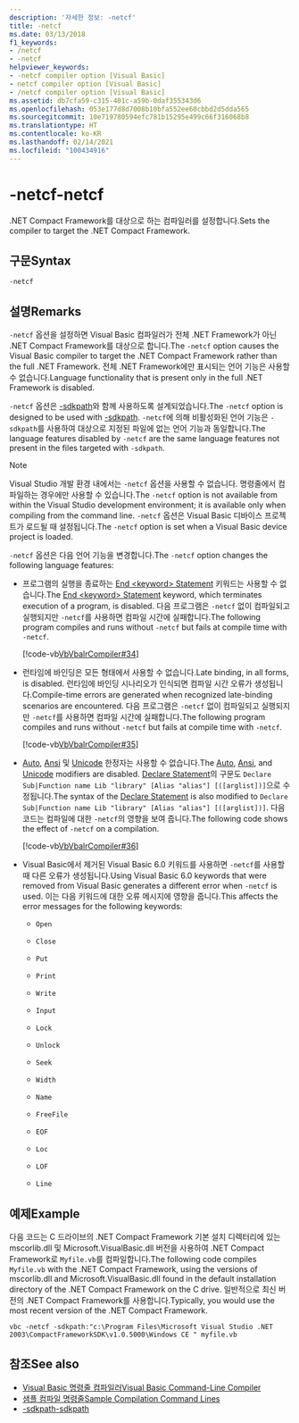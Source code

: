 ```yaml
---
description: '자세한 정보: -netcf'
title: -netcf
ms.date: 03/13/2018
f1_keywords:
- /netcf
- -netcf
helpviewer_keywords:
- -netcf compiler option [Visual Basic]
- netcf compiler option [Visual Basic]
- /netcf compiler option [Visual Basic]
ms.assetid: db7cfa59-c315-401c-a59b-0daf355343d6
ms.openlocfilehash: 053e177d8d7008b10bfa552ee60cbbd2d5dda565
ms.sourcegitcommit: 10e719780594efc781b15295e499c66f316068b8
ms.translationtype: HT
ms.contentlocale: ko-KR
ms.lasthandoff: 02/14/2021
ms.locfileid: "100434916"
---
```

# <a name="-netcf"></a><span data-ttu-id="43744-103">-netcf</span><span class="sxs-lookup"><span data-stu-id="43744-103">-netcf</span></span>

<span data-ttu-id="43744-104">.NET Compact Framework를 대상으로 하는 컴파일러를 설정합니다.</span><span class="sxs-lookup"><span data-stu-id="43744-104">Sets the compiler to target the .NET Compact Framework.</span></span>

## <a name="syntax"></a><span data-ttu-id="43744-105">구문</span><span class="sxs-lookup"><span data-stu-id="43744-105">Syntax</span></span>

```console
-netcf
```

## <a name="remarks"></a><span data-ttu-id="43744-106">설명</span><span class="sxs-lookup"><span data-stu-id="43744-106">Remarks</span></span>

<span data-ttu-id="43744-107">`-netcf` 옵션을 설정하면 Visual Basic 컴파일러가 전체 .NET Framework가 아닌 .NET Compact Framework를 대상으로 합니다.</span><span class="sxs-lookup"><span data-stu-id="43744-107">The `-netcf` option causes the Visual Basic compiler to target the .NET Compact Framework rather than the full .NET Framework.</span></span> <span data-ttu-id="43744-108">전체 .NET Framework에만 표시되는 언어 기능은 사용할 수 없습니다.</span><span class="sxs-lookup"><span data-stu-id="43744-108">Language functionality that is present only in the full .NET Framework is disabled.</span></span>

<span data-ttu-id="43744-109">`-netcf` 옵션은 [-sdkpath](sdkpath.md)와 함께 사용하도록 설계되었습니다.</span><span class="sxs-lookup"><span data-stu-id="43744-109">The `-netcf` option is designed to be used with [-sdkpath](sdkpath.md).</span></span> <span data-ttu-id="43744-110">`-netcf`에 의해 비활성화된 언어 기능은 `-sdkpath`를 사용하여 대상으로 지정된 파일에 없는 언어 기능과 동일합니다.</span><span class="sxs-lookup"><span data-stu-id="43744-110">The language features disabled by `-netcf` are the same language features not present in the files targeted with `-sdkpath`.</span></span>

> [!NOTE]
> <span data-ttu-id="43744-111">Visual Studio 개발 환경 내에서는 `-netcf` 옵션을 사용할 수 없습니다. 명령줄에서 컴파일하는 경우에만 사용할 수 있습니다.</span><span class="sxs-lookup"><span data-stu-id="43744-111">The `-netcf` option is not available from within the Visual Studio development environment; it is available only when compiling from the command line.</span></span> <span data-ttu-id="43744-112">`-netcf` 옵션은 Visual Basic 디바이스 프로젝트가 로드될 때 설정됩니다.</span><span class="sxs-lookup"><span data-stu-id="43744-112">The `-netcf` option is set when a Visual Basic device project is loaded.</span></span>

<span data-ttu-id="43744-113">`-netcf` 옵션은 다음 언어 기능을 변경합니다.</span><span class="sxs-lookup"><span data-stu-id="43744-113">The `-netcf` option changes the following language features:</span></span>

- <span data-ttu-id="43744-114">프로그램의 실행을 종료하는 [End \<keyword> Statement](../../language-reference/statements/end-keyword-statement.md) 키워드는 사용할 수 없습니다.</span><span class="sxs-lookup"><span data-stu-id="43744-114">The [End \<keyword> Statement](../../language-reference/statements/end-keyword-statement.md) keyword, which terminates execution of a program, is disabled.</span></span> <span data-ttu-id="43744-115">다음 프로그램은 `-netcf` 없이 컴파일되고 실행되지만 `-netcf`를 사용하면 컴파일 시간에 실패합니다.</span><span class="sxs-lookup"><span data-stu-id="43744-115">The following program compiles and runs without `-netcf` but fails at compile time with `-netcf`.</span></span>

  [!code-vb[VbVbalrCompiler#34](~/samples/snippets/visualbasic/VS_Snippets_VBCSharp/VbVbalrCompiler/VB/netcf.vb#34)]

- <span data-ttu-id="43744-116">런타임에 바인딩은 모든 형태에서 사용할 수 없습니다.</span><span class="sxs-lookup"><span data-stu-id="43744-116">Late binding, in all forms, is disabled.</span></span> <span data-ttu-id="43744-117">런타임에 바인딩 시나리오가 인식되면 컴파일 시간 오류가 생성됩니다.</span><span class="sxs-lookup"><span data-stu-id="43744-117">Compile-time errors are generated when recognized late-binding scenarios are encountered.</span></span> <span data-ttu-id="43744-118">다음 프로그램은 `-netcf` 없이 컴파일되고 실행되지만 `-netcf`를 사용하면 컴파일 시간에 실패합니다.</span><span class="sxs-lookup"><span data-stu-id="43744-118">The following program compiles and runs without `-netcf` but fails at compile time with `-netcf`.</span></span>

  [!code-vb[VbVbalrCompiler#35](~/samples/snippets/visualbasic/VS_Snippets_VBCSharp/VbVbalrCompiler/VB/OptionStrictOff.vb#35)]

- <span data-ttu-id="43744-119">[Auto](../../language-reference/modifiers/auto.md), [Ansi](../../language-reference/modifiers/ansi.md) 및 [Unicode](../../language-reference/modifiers/unicode.md) 한정자는 사용할 수 없습니다.</span><span class="sxs-lookup"><span data-stu-id="43744-119">The [Auto](../../language-reference/modifiers/auto.md), [Ansi](../../language-reference/modifiers/ansi.md), and [Unicode](../../language-reference/modifiers/unicode.md) modifiers are disabled.</span></span> <span data-ttu-id="43744-120">[Declare Statement](../../language-reference/statements/declare-statement.md)의 구문도 `Declare Sub|Function name Lib "library" [Alias "alias"] [([arglist])]`으로 수정됩니다.</span><span class="sxs-lookup"><span data-stu-id="43744-120">The syntax of the [Declare Statement](../../language-reference/statements/declare-statement.md) is also modified to `Declare Sub|Function name Lib "library" [Alias "alias"] [([arglist])]`.</span></span> <span data-ttu-id="43744-121">다음 코드는 컴파일에 대한 `-netcf`의 영향을 보여 줍니다.</span><span class="sxs-lookup"><span data-stu-id="43744-121">The following code shows the effect of `-netcf` on a compilation.</span></span>

  [!code-vb[VbVbalrCompiler#36](~/samples/snippets/visualbasic/VS_Snippets_VBCSharp/VbVbalrCompiler/VB/OptionStrictOff.vb#36)]

- <span data-ttu-id="43744-122">Visual Basic에서 제거된 Visual Basic 6.0 키워드를 사용하면 `-netcf`를 사용할 때 다른 오류가 생성됩니다.</span><span class="sxs-lookup"><span data-stu-id="43744-122">Using Visual Basic 6.0 keywords that were removed from Visual Basic generates a different error when `-netcf` is used.</span></span> <span data-ttu-id="43744-123">이는 다음 키워드에 대한 오류 메시지에 영향을 줍니다.</span><span class="sxs-lookup"><span data-stu-id="43744-123">This affects the error messages for the following keywords:</span></span>

  - `Open`

  - `Close`

  - `Put`

  - `Print`

  - `Write`

  - `Input`

  - `Lock`

  - `Unlock`

  - `Seek`

  - `Width`

  - `Name`

  - `FreeFile`

  - `EOF`

  - `Loc`

  - `LOF`

  - `Line`

## <a name="example"></a><span data-ttu-id="43744-124">예제</span><span class="sxs-lookup"><span data-stu-id="43744-124">Example</span></span>

<span data-ttu-id="43744-125">다음 코드는 C 드라이브의 .NET Compact Framework 기본 설치 디렉터리에 있는 mscorlib.dll 및 Microsoft.VisualBasic.dll 버전을 사용하여 .NET Compact Framework로 `Myfile.vb`를 컴파일합니다.</span><span class="sxs-lookup"><span data-stu-id="43744-125">The following code compiles `Myfile.vb` with the .NET Compact Framework, using the versions of mscorlib.dll and Microsoft.VisualBasic.dll found in the default installation directory of the .NET Compact Framework on the C drive.</span></span> <span data-ttu-id="43744-126">일반적으로 최신 버전의 .NET Compact Framework를 사용합니다.</span><span class="sxs-lookup"><span data-stu-id="43744-126">Typically, you would use the most recent version of the .NET Compact Framework.</span></span>

```console
vbc -netcf -sdkpath:"c:\Program Files\Microsoft Visual Studio .NET 2003\CompactFrameworkSDK\v1.0.5000\Windows CE " myfile.vb
```

## <a name="see-also"></a><span data-ttu-id="43744-127">참조</span><span class="sxs-lookup"><span data-stu-id="43744-127">See also</span></span>

- [<span data-ttu-id="43744-128">Visual Basic 명령줄 컴파일러</span><span class="sxs-lookup"><span data-stu-id="43744-128">Visual Basic Command-Line Compiler</span></span>](index.md)
- [<span data-ttu-id="43744-129">샘플 컴파일 명령줄</span><span class="sxs-lookup"><span data-stu-id="43744-129">Sample Compilation Command Lines</span></span>](sample-compilation-command-lines.md)
- [<span data-ttu-id="43744-130">-sdkpath</span><span class="sxs-lookup"><span data-stu-id="43744-130">-sdkpath</span></span>](sdkpath.md)

